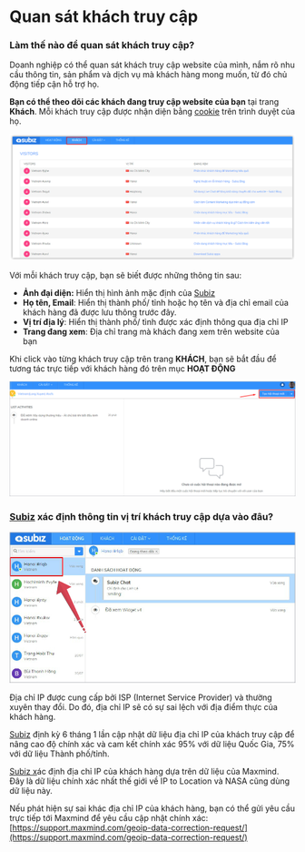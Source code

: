 # Quan sát khách truy cập

### Làm thế nào để quan sát khách truy cập?

Doanh nghiệp có thể quan sát khách truy cập website của mình, nắm rõ nhu cầu thông tin, sản phẩm và dịch vụ mà khách hàng mong muốn, từ đó chủ động tiếp cận hỗ trợ họ. 

**Bạn có thể theo dõi các khách đang truy cập website của bạn** tại trang **Khách**. Mỗi khách truy cập được nhận diện bằng [cookie](http://vi.wikipedia.org/wiki/Cookie) trên trình duyệt của họ.

![Quan s&#xE1;t kh&#xE1;ch truy c&#x1EAD;p Website t&#x1EA1;i trang Kh&#xE1;ch](../../.gitbook/assets/visitor.png)

Với mỗi khách truy cập, bạn sẽ biết được những thông tin sau:

* **Ảnh đại diện:** Hiển thị hình ảnh mặc định của [Subiz](https://subiz.com/vi/)
* **Họ tên, Email**: Hiển thị thành phố/ tỉnh hoặc họ tên và địa chỉ email của khách hàng đã được lưu thông trước đây.
* **Vị trí địa lý**:  Hiển thị thành phố/ tình được xác định thông qua địa chỉ IP
* **Trang đang xem**: Địa chỉ trang mà khách đang xem trên website của bạn

Khi click vào từng khách truy cập trên trang **KHÁCH**, bạn sẽ bắt đầu để tương tác trực tiếp với khách hàng đó trên mục **HOẠT ĐỘNG**

![T&#x1EA1;o h&#x1ED9;i tho&#x1EA1;i m&#x1EDB;i v&#xE0; chat v&#x1EDB;i kh&#xE1;ch h&#xE0;ng](../../.gitbook/assets/assets2f-lcrbjdxgv2cwmzzedgk2f-lccwktkrblkqygrim-l2f-lccwuvt7zd7uvvi3suq2fagent-chu-dong-tao-tuong-t.png)

### [Subiz](https://subiz.com/vi/) xác định thông tin vị trí khách truy cập dựa vào đâu?

![Hi&#x1EC3;n th&#x1ECB; v&#x1ECB; tr&#xED; &#x111;&#x1ECB;a l&#xFD; c&#x1EE7;a kh&#xE1;ch h&#xE0;ng ](../../.gitbook/assets/ip-khach.jpg)

Địa chỉ IP được cung cấp bởi ISP \(Internet Service Provider\) và thường xuyên thay đổi. Do đó, địa chỉ IP sẽ có sự sai lệch với địa điểm thực của khách hàng.

[Subiz](https://subiz.com/vi/) định kỳ 6 tháng 1 lần cập nhật dữ liệu địa chỉ IP của khách truy cập để nâng cao độ chính xác và cam kết chính xác 95% với dữ liệu Quốc Gia, 75% với dữ liệu Thành phố/tỉnh.

[Subiz x](https://subiz.com/vi/)ác định địa chỉ IP của khách hàng dựa trên dữ liệu của Maxmind. Đây là dữ liệu chính xác nhất thế giới về IP to Location và NASA cũng dùng dữ liệu này.

Nếu phát hiện sự sai khác địa chỉ IP của khách hàng, bạn có thể gửi yêu cầu trực tiếp tới Maxmind để yêu cầu cập nhật chính xác: [https://support.maxmind.com/geoip-data-correction-request/](https://support.maxmind.com/geoip-data-correction-request/)

